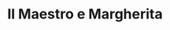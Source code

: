 ---
layout: book
title: "Il Maestro e Margherita"
author_first_name: "Mikhail Bulgakov"
author_last_name: "Bulgakov"
cover_url: "/assets/images/book-cover-placeholder.jpg"
year: 2023
---